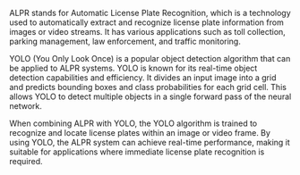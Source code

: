 ALPR stands for Automatic License Plate Recognition, which is a technology used to automatically extract and recognize license plate information from images or video streams. It has various applications such as toll collection, parking management, law enforcement, and traffic monitoring.

YOLO (You Only Look Once) is a popular object detection algorithm that can be applied to ALPR systems. YOLO is known for its real-time object detection capabilities and efficiency. It divides an input image into a grid and predicts bounding boxes and class probabilities for each grid cell. This allows YOLO to detect multiple objects in a single forward pass of the neural network.

When combining ALPR with YOLO, the YOLO algorithm is trained to recognize and locate license plates within an image or video frame. By using YOLO, the ALPR system can achieve real-time performance, making it suitable for applications where immediate license plate recognition is required.

